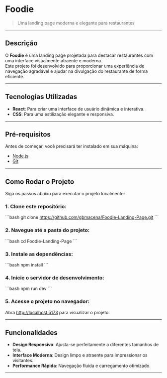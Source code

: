 
# **Foodie**

> Uma landing page moderna e elegante para restaurantes  

---

## **Descrição**

O **Foodie** é uma landing page projetada para destacar restaurantes com uma interface visualmente atraente e moderna.  
Este projeto foi desenvolvido para proporcionar uma experiência de navegação agradável e ajudar na divulgação do restaurante de forma eficiente.

---

## **Tecnologias Utilizadas**

- **React**: Para criar uma interface de usuário dinâmica e interativa.  
- **CSS**: Para uma estilização elegante e responsiva.  

---

## **Pré-requisitos**

Antes de começar, você precisará ter instalado em sua máquina:  
- [Node.js](https://nodejs.org/)  
- [Git](https://git-scm.com/)  

---

## **Como Rodar o Projeto**

Siga os passos abaixo para executar o projeto localmente:  

### 1. Clone este repositório:  
\`\`\`bash
git clone https://github.com/gbmacena/Foodie-Landing-Page.git
\`\`\`

### 2. Navegue até a pasta do projeto:  
\`\`\`bash
cd Foodie-Landing-Page
\`\`\`

### 3. Instale as dependências:  
\`\`\`bash
npm install
\`\`\`

### 4. Inicie o servidor de desenvolvimento:  
\`\`\`bash
npm run dev
\`\`\`

### 5. Acesse o projeto no navegador:  
Abra [http://localhost:5173](http://localhost:5173) para visualizar o projeto.  

---

## **Funcionalidades**

- **Design Responsivo**: Ajusta-se perfeitamente a diferentes tamanhos de tela.  
- **Interface Moderna**: Design limpo e atraente para impressionar os visitantes.  
- **Performance Rápida**: Navegação fluida e carregamento otimizado.  

---
